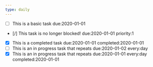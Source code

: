 ```yaml
---
type: daily
---
```

- [ ] This is a basic task due:2020-01-01
- [/] This task is no longer blocked! due:2020-01-01 priority:1
- [x] This is a completed task due:2020-01-01 completed:2020-01-01
- [ ] This is an in progress task that repeats due:2020-01-02 every:day
- [x] This is an in progress task that repeats due:2020-01-01 every:day completed:2020-01-01
